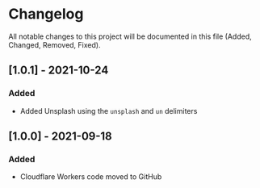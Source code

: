# Changelog

All notable changes to this project will be documented in this file (Added, Changed, Removed, Fixed).

## [1.0.1] - 2021-10-24

### Added

- Added Unsplash using the `unsplash` and `un` delimiters

## [1.0.0] - 2021-09-18

### Added

- Cloudflare Workers code moved to GitHub
